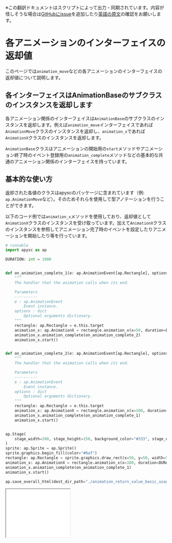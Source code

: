 <span class="inconspicuous-txt">※この翻訳ドキュメントはスクリプトによって出力・同期されています。内容が怪しそうな場合は<a href="https://github.com/simon-ritchie/apysc/issues" target="_blank">GitHubにissue</a>を追加したり[英語の原文](https://simon-ritchie.github.io/apysc/en/animation_return_value.html)の確認をお願いします。</span>

# 各アニメーションのインターフェイスの返却値

このページでは`animation_move`などの各アニメーションのインターフェイスの返却値について説明します。

## 各インターフェイスはAnimationBaseのサブクラスのインスタンスを返却します

各アニメーション関係のインターフェイスは`AnimationBase`のサブクラスのインスタンスを返却します。例えば`animation_move`インターフェイスであれば`AnimationMove`クラスのインスタンスを返却し、`animation_x`であれば`AnimationX`クラスのインスタンスを返却します。

`AnimationBase`クラスはアニメーションの開始用の`start`メソッドやアニメーション終了時のイベント登録用の`animation_complete`メソッドなどの基本的な共通のアニメーション関係のインターフェイスを持っています。

## 基本的な使い方

返却された各値のクラスはapyscのパッケージに含まれています（例: `ap.AnimationMove`など）。そのためそれらを使用して型アノテーションを行うことができます。

以下のコード例では`animation_x`メソッドを使用しており、返却値として`AnimationX`クラスのインスタンスを受け取っています。加えて`AnimationX`クラスのインスタンスを参照してアニメーション完了時のイベントを設定したりアニメーションを開始したり等を行っています。

```py
# runnable
import apysc as ap

DURATION: int = 1000


def on_animation_complete_1(e: ap.AnimationEvent[ap.Rectangle], options: dict) -> None:
    """
    The handler that the animation calls when its end.

    Parameters
    ----------
    e : ap.AnimationEvent
        Event instance.
    options : dict
        Optional arguments dictionary.
    """
    rectangle: ap.Rectangle = e.this.target
    animation_x: ap.AnimationX = rectangle.animation_x(x=50, duration=DURATION)
    animation_x.animation_complete(on_animation_complete_2)
    animation_x.start()


def on_animation_complete_2(e: ap.AnimationEvent[ap.Rectangle], options: dict) -> None:
    """
    The handler that the animation calls when its end.

    Parameters
    ----------
    e : ap.AnimationEvent
        Event instance.
    options : dict
        Optional arguments dictionary.
    """
    rectangle: ap.Rectangle = e.this.target
    animation_x: ap.AnimationX = rectangle.animation_x(x=100, duration=DURATION)
    animation_x.animation_complete(on_animation_complete_1)
    animation_x.start()


ap.Stage(
    stage_width=200, stage_height=150, background_color="#333", stage_elem_id="stage"
)
sprite: ap.Sprite = ap.Sprite()
sprite.graphics.begin_fill(color="#0af")
rectangle: ap.Rectangle = sprite.graphics.draw_rect(x=50, y=50, width=50, height=50)
animation_x: ap.AnimationX = rectangle.animation_x(x=100, duration=DURATION)
animation_x.animation_complete(on_animation_complete_1)
animation_x.start()

ap.save_overall_html(dest_dir_path="./animation_return_value_basic_usage/")
```

<iframe src="static/animation_return_value_basic_usage/index.html" width="200" height="150"></iframe>